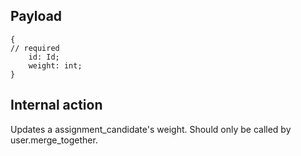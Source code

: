 ## Payload
```
{
// required
    id: Id;
    weight: int;
}
```

## Internal action
Updates a assignment_candidate's weight.
Should only be called by user.merge_together.

